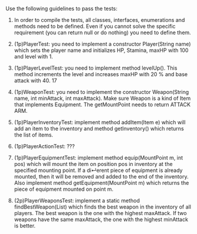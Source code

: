 Use the following guidelines to pass the tests:
1. In order to compile the tests, all classes, interfaces, enumerations and methods need to be
   defined. Even if you cannot solve the specific requirement (you can return null or do nothing)
   you need to define them.

2. (1p)PlayerTest: you need to implement a constructor Player(String name) which sets the
   player name and initializes HP, Stamina, maxHP with 100 and level with 1.

3. (1p)PlayerLevelTest: you need to implement method levelUp(). This method increments
   the level and increases maxHP with 20 % and base attack with 40.
   17

4. (1p)WeaponTest: you need to implement the constructor Weapon(String name, int minAttack,
   int maxAttack). Make sure Weapon is a kind of Item that implements Equipment. The
   getMountPoint needs to return ATTACK ARM.

5. (1p)PlayerInventoryTest: implement method addItem(Item e) which will add an item to
   the inventory and method getInventory() which returns the list of items.

6. (1p)PlayerActionTest:  ???

7. (1p)PlayerEquipmentTest: implement method equip(MountPoint m, int pos) which will
   mount the item on position pos in inventory at the specified mounting point. If a di↵erent piece
   of equipment is already mounted, then it will be removed and added to the end of the inventory.
   Also implement method getEquipment(MountPoint m) which returns the piece of equipment
   mounted on point m.

8. (2p)PlayerWeaponsTest: implement a static method findBestWeapon(List<Player>) which
   finds the best weapon in the inventory of all players. The best weapon is the one with the highest
   maxAttack. If two weapons have the same maxAttack, the one with the highest minAttack
   is better.